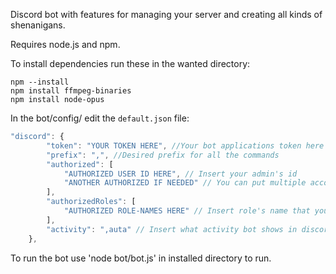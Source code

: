 Discord bot with features for managing your server and creating all kinds of shenanigans.

Requires node.js and npm.

To install dependencies run these in the wanted directory:
```
npm --install
npm install ffmpeg-binaries
npm install node-opus
```

In the bot/config/ edit the `default.json` file:
````javascript
"discord": {
        "token": "YOUR TOKEN HERE", //Your bot applications token here
        "prefix": ",", //Desired prefix for all the commands
        "authorized": [
            "AUTHORIZED USER ID HERE", // Insert your admin's id
            "ANOTHER AUTHORIZED IF NEEDED" // You can put multiple account ids
        ],
        "authorizedRoles": [
            "AUTHORIZED ROLE-NAMES HERE" // Insert role's name that you want to have admin commands
        ],
        "activity": ",auta" // Insert what activity bot shows in discord
    },
````

To run the bot use 'node bot/bot.js' in installed directory to run.
